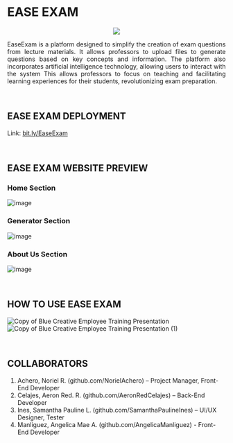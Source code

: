 # EASE EXAM
<p align="center">
   <img src = "https://cdn.discordapp.com/attachments/885103849831030785/1232910498551304273/exam.png?ex=66458ae1&is=66443961&hm=c405e906ef854a06e84619fef565394b44050a3cb1ff3a27bb0c029c11ecbc22&">
</p>

<p style = "text-align: justify;"> EaseExam is a platform designed to simplify the creation of exam questions from lecture materials. It allows professors to upload files to generate questions based on key concepts and information. The platform also incorporates artificial intelligence technology, allowing users to interact with the system This allows professors to focus on teaching and facilitating learning experiences for their students, revolutionizing exam preparation.
</p>

<br>

## EASE EXAM DEPLOYMENT
Link: [bit.ly/EaseExam](https://easeexamchatbot.pythonanywhere.com)

<br>

## EASE EXAM WEBSITE PREVIEW

### Home Section

![image](https://github.com/AeronRedCelajes/EaseExamGen/assets/142378544/3305ff32-bae2-47a1-9ad2-9c220b6f9dd4)



### Generator Section

![image](https://github.com/AeronRedCelajes/EaseExamGen/assets/142378544/083f473a-f26c-471c-9d79-fe18a4e4f1b3)


### About Us Section

![image](https://github.com/AeronRedCelajes/EaseExamGen/assets/142378544/758cfe1f-c0a3-4f57-b631-39c4d0d00c7d)



<br>

## HOW TO USE EASE EXAM

![Copy of Blue Creative Employee Training Presentation](https://github.com/AeronRedCelajes/EaseExamGen/assets/142378544/e46095a0-97bf-4539-8614-e754e0c2ee14)
![Copy of Blue Creative Employee Training Presentation (1)](https://github.com/AeronRedCelajes/EaseExamGen/assets/142378544/7a09facf-84eb-487c-ba3f-d96d7e4b7824)


<br>


## COLLABORATORS

1. Achero, Noriel R. (github.com/NorielAchero) – Project Manager, Front-End Developer
2. Celajes, Aeron Red. R. (github.com/AeronRedCelajes) – Back-End Developer
3. Ines, Samantha Pauline L. (github.com/SamanthaPaulineInes) – UI/UX Designer, Tester
4. Manliguez, Angelica Mae A. (github.com/AngelicaManliguez) - Front-End Developer



